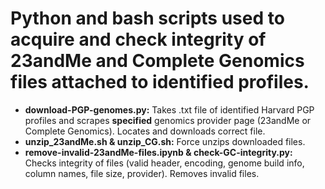 # Python and bash scripts used to acquire and check integrity of 23andMe and Complete Genomics files attached to identified profiles.
- **download-PGP-genomes.py:** Takes .txt file of identified Harvard PGP profiles and scrapes **specified** genomics provider page (23andMe or Complete Genomics). Locates and downloads correct file.
- **unzip_23andMe.sh & unzip_CG.sh:** Force unzips downloaded files.
- **remove-invalid-23andMe-files.ipynb & check-GC-integrity.py:** Checks integrity of files (valid header, encoding, genome build info, column names, file size, provider). Removes invalid files.
